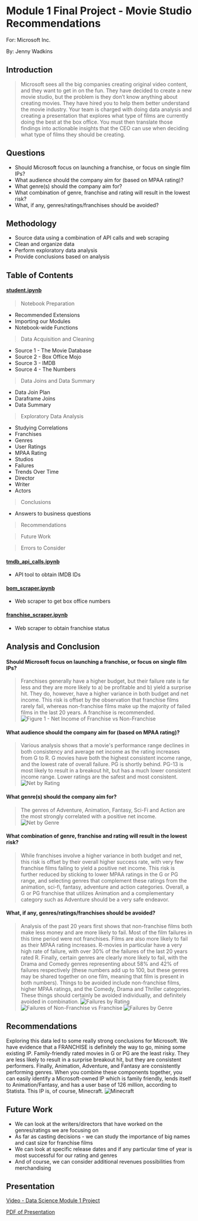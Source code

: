 # Module 1 Final Project - Movie Studio Recommendations

For: Microsoft Inc.

By: Jenny Wadkins

## Introduction

>Microsoft sees all the big companies creating original video content, and they want to get in on the fun. They have decided to create a new movie studio, but the problem is they don’t know anything about creating movies. They have hired you to help them better understand the movie industry. Your team is charged with doing data analysis and creating a presentation that explores what type of films are currently doing the best at the box office. You must then translate those findings into actionable insights that the CEO can use when deciding what type of films they should be creating.

## Questions

* Should Microsoft focus on launching a franchise, or focus on single film IPs?
* What audience should the company aim for (based on MPAA rating)?
* What genre(s) should the company aim for?
* What combination of genre, franchise and rating will result in the lowest risk?
* What, if any, genres/ratings/franchises should be avoided?

## Methodology
* Source data using a combination of API calls and web scraping
* Clean and organize data
* Perform exploratory data analysis
* Provide conclusions based on analysis

## Table of Contents

#### [student.ipynb](https://github.com/threnjen/dsc-mod-1-project-v2-1-online-ds-sp-000/blob/master/student.ipynb)

> Notebook Preparation
* Recommended Extensions
* Importing our Modules
* Notebook-wide Functions

> Data Acquisition and Cleaning
* Source 1 - The Movie Database
* Source 2 - Box Office Mojo
* Source 3 - IMDB
* Source 4 - The Numbers

> Data Joins and Data Summary
* Data Join Plan
* Daraframe Joins
* Data Summary

> Exploratory Data Analysis
* Studying Correlations
* Franchises
* Genres
* User Ratings
* MPAA Rating
* Studios
* Failures
* Trends Over Time
* Director
* Writer
* Actors

> Conclusions
* Answers to business questions

> Recommendations

> Future Work

> Errors to Consider

#### [tmdb_api_calls.ipynb](https://github.com/threnjen/dsc-mod-1-project-v2-1-online-ds-sp-000/blob/master/tmdb_api_calls.ipynb)
* API tool to obtain IMDB IDs

#### [bom_scraper.ipynb](https://github.com/threnjen/dsc-mod-1-project-v2-1-online-ds-sp-000/blob/master/bom_scraper.ipynb)
* Web scraper to get box office numbers

#### [franchise_scraper.ipynb](https://github.com/threnjen/dsc-mod-1-project-v2-1-online-ds-sp-000/blob/master/franchise_scraper.ipynb)
* Web scraper to obtain franchise status

## Analysis and Conclusion

#### Should Microsoft focus on launching a franchise, or focus on single film IPs?
> Franchises generally have a higher budget, but their failure rate is far less and they are more likely to a) be profitable and b) yield a surprise hit. They do, however, have a higher variance in both budget and net income. This risk is offset by the observation that franchise films rarely fail, whereas non-franchise films make up the majority of failed films in the last 20 years. A franchise is recommended.
![Figure 1 - Net Income of Franchise vs Non-Franchise](https://github.com/threnjen/dsc-mod-1-project-v2-1-online-ds-sp-000/blob/master/franchise_vs_non.png)

#### What audience should the company aim for (based on MPAA rating)?
> Various analysis shows that a movie's performance range declines in both consistency and average net income as the rating increases from G to R. G movies have both the highest consistent income range, and the lowest rate of overall failure. PG is shortly behind. PG-13 is most likely to result in a breakout hit, but has a much lower consistent income range. Lower ratings are the safest and most consistent.
![Net by Rating](https://github.com/threnjen/dsc-mod-1-project-v2-1-online-ds-sp-000/blob/master/net_by_rating.png)

#### What genre(s) should the company aim for?
> The genres of Adventure, Animation, Fantasy, Sci-Fi and Action are the most strongly correlated with a positive net income.
![Net by Genre](https://github.com/threnjen/dsc-mod-1-project-v2-1-online-ds-sp-000/blob/master/net_by_genre.png)

#### What combination of genre, franchise and rating will result in the lowest risk?
> While franchises involve a higher variance in both budget and net, this risk is offset by their overall higher success rate, with very few franchise films failing to yield a positive net income. This risk is further reduced by sticking to lower MPAA ratings in the G or PG range, and selecting genres that complement these ratings from the animation, sci-fi, fantasy, adventure and action categories. Overall, a G or PG franchise that utilizes Animation and a complementary category such as Adventure should be a very safe endeavor.

#### What, if any, genres/ratings/franchises should be avoided?
> Analysis of the past 20 years first shows that non-franchise films both make less money and are more likely to fail. Most of the film failures in this time period were not franchises. Films are also more likely to fail as their MPAA rating increases. R-movies in particular have a very high rate of failure, with over 30% of the failures of the last 20 years rated R. Finally, certain genres are clearly more likely to fail, with the Drama and Comedy genres representing about 58% and 42% of failures respectively (these numbers add up to 100, but these genres may be shared together on one film, meaning that film is present in both numbers). Things to be avoided include non-franchise films, higher MPAA ratings, and the Comedy, Drama and Thriller categories. These things should certainly be avoided individually, and definitely avoided in combination.
![Failures by Rating](https://github.com/threnjen/dsc-mod-1-project-v2-1-online-ds-sp-000/blob/master/bombs_by_rating.png)
![Failures of Non-Franchise vs Franchise](https://github.com/threnjen/dsc-mod-1-project-v2-1-online-ds-sp-000/blob/master/franchise_status_fails.png)
![Failures by Genre](https://github.com/threnjen/dsc-mod-1-project-v2-1-online-ds-sp-000/blob/master/failures_by_genre.png)

## Recommendations

Exploring this data led to some really strong conclusions for Microsoft. We have evidence that a FRANCHISE is definitely the way to go, mining some existing IP. Family-friendly rated movies in G or PG are the least risky. They are less likely to result in a surprise breakout hit, but they are consistent performers. Finally, Animation, Adventure, and Fantasy are consistently performing genres. When you combine these components together, you can easily identify a Microsoft-owned IP which is family friendly, lends itself to Animation/Fantasy, and has a user base of 126 million, according to Statista. This IP is, of course, Minecraft.
![Minecraft](https://github.com/threnjen/dsc-mod-1-project-v2-1-online-ds-sp-000/blob/master/image14-3.png)

## Future Work

* We can look at the writers/directors that have worked on the genres/ratings we are focusing on
* As far as casting decisions - we can study the importance of big names and cast size for franchise films
* We can look at specific release dates and if any particular time of year is most successful for our rating and genres
* And of course, we can consider additional revenues possibilities from merchandising

## Presentation
[Video - Data Science Module 1 Project](https://youtu.be/gkHU8ZpayuI)

[PDF of Presentation](https://github.com/threnjen/dsc-mod-1-project-v2-1-online-ds-sp-000/blob/master/presentation.pdf)



